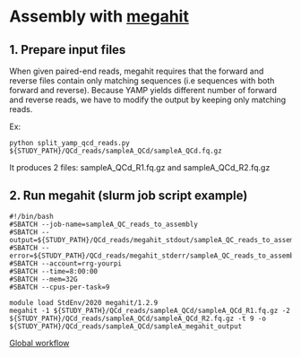 # Assembly with [megahit](https://github.com/voutcn/megahit)

## __1. Prepare input files__
When given paired-end reads, megahit requires that the forward and reverse files contain only matching sequences (i.e sequences with both forward and reverse). Because YAMP yields different number of forward and reverse reads, we have to modify the output by keeping only matching reads.

Ex:
```
python split_yamp_qcd_reads.py ${STUDY_PATH}/QCd_reads/sampleA_QCd/sampleA_QCd.fq.gz
```
It produces 2 files: sampleA_QCd_R1.fq.gz and sampleA_QCd_R2.fq.gz


## __2. Run megahit (slurm job script example)__

```
#!/bin/bash
#SBATCH --job-name=sampleA_QC_reads_to_assembly
#SBATCH --output=${STUDY_PATH}/QCd_reads/megahit_stdout/sampleA_QC_reads_to_assembly.stdout
#SBATCH --error=${STUDY_PATH}/QCd_reads/megahit_stderr/sampleA_QC_reads_to_assembly.stderr
#SBATCH --account=rrg-yourpi
#SBATCH --time=8:00:00
#SBATCH --mem=32G
#SBATCH --cpus-per-task=9

module load StdEnv/2020 megahit/1.2.9
megahit -1 ${STUDY_PATH}/QCd_reads/sampleA_QCd/sampleA_QCd_R1.fq.gz -2 ${STUDY_PATH}/QCd_reads/sampleA_QCd/sampleA_QCd_R2.fq.gz -t 9 -o ${STUDY_PATH}/QCd_reads/sampleA_QCd/sampleA_megahit_output
```
[Global workflow](../README.md)
